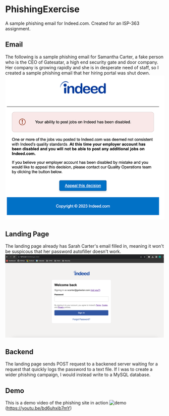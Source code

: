 # PhishingExercise
A sample phishing email for Indeed.com. Created for an ISP-363 assignment. 

## Email
The following is a sample phishing email for Samantha Carter, a fake person who is the CEO of Gatesatar, a high end security gate and door company.
Her company is growing rapidly and she is in desperate need of staff, so I created a sample phishing email that her hiring portal was shut down.  
![phishing_html](phishing_html.png)

## Landing Page
The landing page already has Sarah Carter's email filled in, meaning it won't be suspicous that her password autofiller doesn't work. 
![phishing_landingpage](landingpage.png)

## Backend
The landing page sends POST request to a backened server waiting for a request that quickly logs the password to a text file. If I was to create a wider phishing campaign, I would instead write to a MySQL database. 

## Demo
This is a demo video of the phishing site in action
![demo](https://img.youtube.com/vi/bd6uhxib7mY/maxresdefault.jpg
)(https://youtu.be/bd6uhxib7mY)
